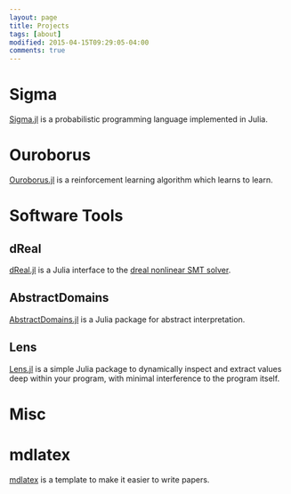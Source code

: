 ```yaml
---
layout: page
title: Projects
tags: [about]
modified: 2015-04-15T09:29:05-04:00
comments: true
---
```


# Sigma

[Sigma.jl](https://github.com/zenna/Sigma.jl) is a probabilistic programming language implemented in Julia.

# Ouroborus

[Ouroborus.jl](https://github.com/zenna/Ouroboros.jl) is a reinforcement learning algorithm which learns to learn.

# Software Tools

## dReal

[dReal.jl](https://github.com/zenna/dReal.jl) is a Julia interface to the [dreal nonlinear SMT solver](http://dreal.github.io/).

## AbstractDomains

[AbstractDomains.jl](https://github.com/zenna/AbstractDomains.jl) is a Julia package for abstract interpretation.

## Lens

[Lens.jl](https://github.com/zenna/Lens.jl) is a simple Julia package to dynamically inspect and extract values deep within your program, with minimal interference to the program itself.

# Misc

# mdlatex

[mdlatex](https://github.com/zenna/mdlatex) is a template to make it easier to write papers.